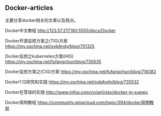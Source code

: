 ## Docker-articles
主要分享docker相关的文章以及观点。

Docker中文教程 http://123.57.217.180:5555/docs/Docker

Docker开源监控方案之(TIG)方案 https://my.oschina.net/xxbAndy/blog/751325 

Docker监控之kubernetes方案(HIG) https://my.oschina.net/fufangchun/blog/730535

Docker监控方案之(CIG)方案 https://my.oschina.net/fufangchun/blog/718382

Docker1.12研究和实践 https://my.oschina.net/xxbAndy/blog/735532

Docker在雪球的实践 http://www.infoq.com/cn/articles/docker-in-xueqiu

Docker简明教程 https://community.qingcloud.com/topic/394/docker简明教程


